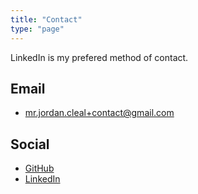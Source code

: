 ```yaml
---
title: "Contact"
type: "page"
---
```


LinkedIn is my prefered method of contact.

## Email

* mr.jordan.cleal+contact@gmail.com

## Social

* [GitHub](https://github.com/jcleal)
* [LinkedIn](https://www.linkedin.com/in/jordancleal)